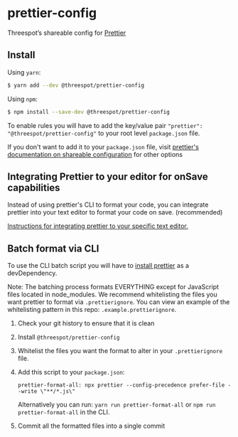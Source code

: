 # prettier-config
Threespot’s shareable config for [Prettier](https://prettier.io/)

## Install

Using `yarn`:

```bash
$ yarn add --dev @threespot/prettier-config
```

Using `npm`:
```bash
$ npm install --save-dev @threespot/prettier-config
```

To enable rules you will have to add the key/value pair `"prettier": "@threespot/prettier-config"` to your root level `package.json` file.

If you don't want to add it to your `package.json` file, visit [prettier's documentation on shareable configuration](https://prettier.io/docs/en/configuration.html#sharing-configurations) for other options

## Integrating Prettier to your editor for onSave capabilities
Instead of using prettier's CLI to format your code, you can integrate prettier into your text editor to format your code on save. (recommended)

[Instructions for integrating prettier to your specific text editor.](https://prettier.io/docs/en/editors.html)

## Batch format via CLI

To use the CLI batch script you will have to [install prettier](https://prettier.io/docs/en/install.html) as a devDependency.

Note: The batching process formats EVERYTHING except for JavaScript files located in node_modules. We recommend whitelisting the files you want prettier to format via `.prettierignore`. You can view an example of the whitelisting pattern in this repo: `.example.prettierignore`. 

1. Check your git history to ensure that it is clean
2. Install `@threespot/prettier-config`
3. Whitelist the files you want the format to alter in your `.prettierignore` file.
4. Add this script to your `package.json`:

    `prettier-format-all: npx prettier --config-precedence prefer-file --write \"**/*.js\"`
    
    Alternatively you can run: `yarn run prettier-format-all` or `npm run prettier-format-all` in the CLI.

5. Commit all the formatted files into a single commit
